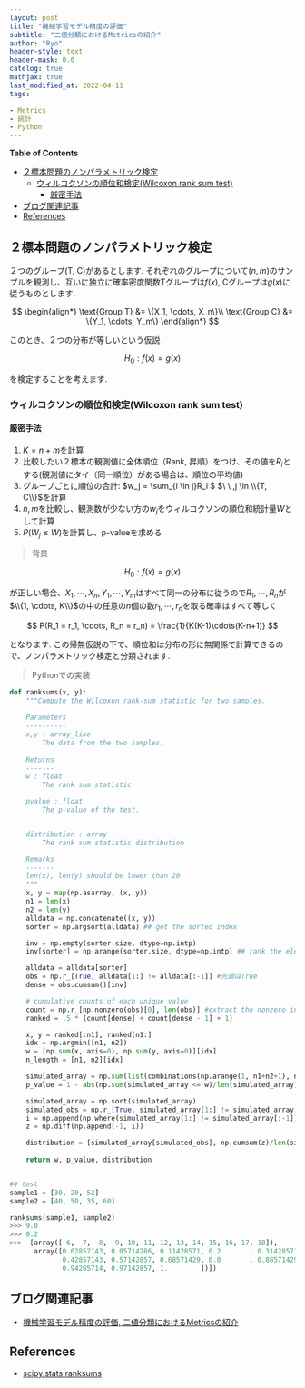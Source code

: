 ```yaml
---
layout: post
title: "機械学習モデル精度の評価"
subtitle: "二値分類におけるMetricsの紹介"
author: "Ryo"
header-style: text
header-mask: 0.0
catelog: true
mathjax: true
last_modified_at: 2022-04-11
tags:

- Metrics
- 統計
- Python
---
```


**Table of Contents**
<!-- START doctoc generated TOC please keep comment here to allow auto update -->
<!-- DON'T EDIT THIS SECTION, INSTEAD RE-RUN doctoc TO UPDATE -->

- [２標本問題のノンパラメトリック検定](#%EF%BC%92%E6%A8%99%E6%9C%AC%E5%95%8F%E9%A1%8C%E3%81%AE%E3%83%8E%E3%83%B3%E3%83%91%E3%83%A9%E3%83%A1%E3%83%88%E3%83%AA%E3%83%83%E3%82%AF%E6%A4%9C%E5%AE%9A)
  - [ウィルコクソンの順位和検定(Wilcoxon rank sum test)](#%E3%82%A6%E3%82%A3%E3%83%AB%E3%82%B3%E3%82%AF%E3%82%BD%E3%83%B3%E3%81%AE%E9%A0%86%E4%BD%8D%E5%92%8C%E6%A4%9C%E5%AE%9Awilcoxon-rank-sum-test)
    - [厳密手法](#%E5%8E%B3%E5%AF%86%E6%89%8B%E6%B3%95)
- [ブログ関連記事](#%E3%83%96%E3%83%AD%E3%82%B0%E9%96%A2%E9%80%A3%E8%A8%98%E4%BA%8B)
- [References](#references)

<!-- END doctoc generated TOC please keep comment here to allow auto update -->

## ２標本問題のノンパラメトリック検定

２つのグループ(T, C)があるとします. 
それぞれのグループについて$(n, m)$のサンプルを観測し、互いに独立に確率密度関数Tグループは$f(x)$, Cグループは$g(x)$に従うものとします.

$$
\begin{align*}
\text{Group T} &= \{X_1, \cdots, X_n\}\\
\text{Group C} &= \{Y_1, \cdots, Y_m\}
\end{align*}
$$

このとき、２つの分布が等しいという仮説

$$
H_0: f(x) = g(x)
$$

を検定することを考えます.

### ウィルコクソンの順位和検定(Wilcoxon rank sum test)

#### 厳密手法

1. $K = n + m$を計算
2. 比較したい２標本の観測値に全体順位（Rank, 昇順）をつけ、その値を$R_i$とする(観測値にタイ（同一順位）がある場合は、順位の平均値)
3. グループごとに順位の合計: $w_j = \sum_{i \in j}R_i $ $\  \ ,j \in \\{T, C\\}$を計算
4. $n, m$を比較し、観測数が少ない方の$w_j$をウィルコクソンの順位和統計量$W$として計算
5. $P(W_j \leq W)$を計算し、p-valueを求める


> 背景

$$
H_0: f(x) = g(x)
$$

が正しい場合、$X_1, \cdots, X_n, Y_1, \cdots, Y_m$はすべて同一の分布に従うので$R_1, \cdots, R_n$が
$\\{1, \cdots, K\\}$の中の任意の$n$個の数$r_1, \cdots, r_n$を取る確率はすべて等しく

$$
P(R_1 = r_1, \cdots, R_n = r_n) = \frac{1}{K(K-1)\cdots(K-n+1)}
$$

となります. この帰無仮説の下で、順位和は分布の形に無関係で計算できるので、ノンパラメトリック検定と分類されます.

> Pythonでの実装

```python
def ranksums(x, y):
    """Compute the Wilcoxon rank-sum statistic for two samples.
    
    Parameters
    ----------
    x,y : array_like
        The data from the two samples.
    
    Returns
    -------
    w : float
        The rank sum statistic 

    pvalue : float
        The p-value of the test.


    distribution : array
        The rank sum statistic distribution

    Remarks
    -------
    len(x), len(y) should be lower than 20
    """
    x, y = map(np.asarray, (x, y))
    n1 = len(x)
    n2 = len(y)
    alldata = np.concatenate((x, y))
    sorter = np.argsort(alldata) ## get the sorted index

    inv = np.empty(sorter.size, dtype=np.intp)
    inv[sorter] = np.arange(sorter.size, dtype=np.intp) ## rank the element

    alldata = alldata[sorter]
    obs = np.r_[True, alldata[1:] != alldata[:-1]] #先頭はTrue
    dense = obs.cumsum()[inv]

    # cumulative counts of each unique value
    count = np.r_[np.nonzero(obs)[0], len(obs)] #extract the nonzero index and add the length at the last
    ranked = .5 * (count[dense] + count[dense - 1] + 1)

    x, y = ranked[:n1], ranked[n1:]
    idx = np.argmin([n1, n2])
    w = [np.sum(x, axis=0), np.sum(y, axis=0)][idx]
    n_length = [n1, n2][idx]

    simulated_array = np.sum(list(combinations(np.arange(1, n1+n2+1), n_length)), axis = 1)
    p_value = 1 - abs(np.sum(simulated_array <= w)/len(simulated_array) -.5) * 2

    simulated_array = np.sort(simulated_array)
    simulated_obs = np.r_[True, simulated_array[1:] != simulated_array[:-1]]
    i = np.append(np.where(simulated_array[1:] != simulated_array[:-1]), len(simulated_array) - 1) ## return the index
    z = np.diff(np.append(-1, i))

    distribution = [simulated_array[simulated_obs], np.cumsum(z)/len(simulated_array)]
    
    return w, p_value, distribution


## test
sample1 = [30, 20, 52]
sample2 = [40, 50, 35, 60]

ranksums(sample1, sample2)
>>> 9.0
>>> 0.2
>>>  [array([ 6,  7,  8,  9, 10, 11, 12, 13, 14, 15, 16, 17, 18]),
      array([0.02857143, 0.05714286, 0.11428571, 0.2       , 0.31428571,
             0.42857143, 0.57142857, 0.68571429, 0.8       , 0.88571429,
             0.94285714, 0.97142857, 1.        ])])
```



## ブログ関連記事

- [機械学習モデル精度の評価, 二値分類におけるMetricsの紹介](https://ryonakagami.github.io/2022/02/02/model-evaluation-01/)


## References

- [scipy.stats.ranksums](https://scipy.github.io/devdocs/reference/generated/scipy.stats.ranksums.html)
